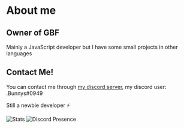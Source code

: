 # About me
## Owner of GBF 

Mainly a JavaScript developer but I have some small projects in other languages

## Contact Me!

You can contact me through [my discord server](https://discord.gg/yrM7fhgNBW), my discord user: .Bunnys#0949

Still a newbie developer ⚡

![Stats](https://github-readme-stats.vercel.app/api?username=depressedbunnys&&show_icons=true&title_color=ffffff&icon_color=bb2acf&text_color=daf7dc&bg_color=151515)
![Discord Presence](https://lanyard.cnrad.dev/api/333644367539470337?bg=1f1f1f&borderRadius=5px)

